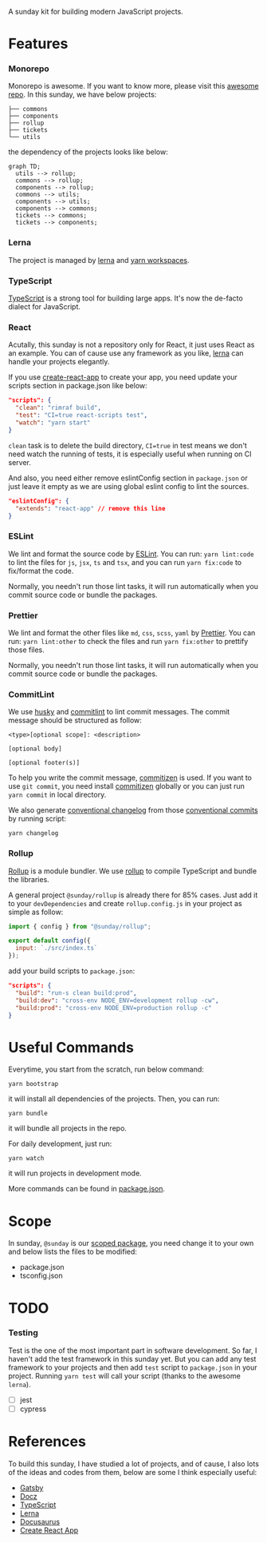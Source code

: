 A sunday kit for building modern JavaScript projects.

# Features

### Monorepo

Monorepo is awesome. If you want to know more, please visit this [awesome repo](https://github.com/korfuri/awesome-monorepo). In this sunday, we have below projects:

```
├── commons
├── components
├── rollup
├── tickets
└── utils
```

the dependency of the projects looks like below:

```mermaid
graph TD;
  utils --> rollup;
  commons --> rollup;
  components --> rollup;
  commons --> utils;
  components --> utils;
  components --> commons;
  tickets --> commons;
  tickets --> components;
```

### Lerna

The project is managed by [lerna](https://lerna.js.org) and [yarn workspaces](https://yarnpkg.com/lang/en/docs/workspaces/).

### TypeScript

[TypeScript](https://www.typescriptlang.org/) is a strong tool for building large apps. It's now the de-facto dialect for JavaScript.

### React

Acutally, this sunday is not a repository only for React, it just uses React as an example. You can of cause use any framework as you like, [lerna](https://lerna.js.org) can handle your projects elegantly.

If you use [create-react-app](https://github.com/facebook/create-react-app) to create your app, you need update your scripts section in package.json like below:

```json
"scripts": {
  "clean": "rimraf build",
  "test": "CI=true react-scripts test",
  "watch": "yarn start"
}
```

`clean` task is to delete the build directory, `CI=true` in test means we don't need watch the running of tests, it is especially useful when running on CI server.

And also, you need either remove eslintConfig section in `package.json` or just leave it empty as we are using global eslint config to lint the sources.

```json
"eslintConfig": {
  "extends": "react-app" // remove this line
}
```

### ESLint

We lint and format the source code by [ESLint](https://eslint.org/). You can run: `yarn lint:code` to lint the files for `js`, `jsx`, `ts` and `tsx`, and you can run `yarn fix:code` to fix/format the code.

Normally, you needn't run those lint tasks, it will run automatically when you commit source code or bundle the packages.

### Prettier

We lint and format the other files like `md`, `css`, `scss`, `yaml` by [Prettier](https://prettier.io/). You can run: `yarn lint:other` to check the files and run `yarn fix:other` to prettify those files.

Normally, you needn't run those lint tasks, it will run automatically when you commit source code or bundle the packages.

### CommitLint

We use [husky](https://github.com/typicode/husky) and [commitlint](https://github.com/conventional-changelog/commitlint) to lint commit messages. The commit message should be structured as follow:

```
<type>[optional scope]: <description>

[optional body]

[optional footer(s)]
```

To help you write the commit message, [commitizen](http://commitizen.github.io/cz-cli/) is used. If you want to use `git commit`, you need install [commitizen](http://commitizen.github.io/cz-cli/) globally or you can just run `yarn commit` in local directory.

We also generate [conventional changelog](https://github.com/conventional-changelog/conventional-changelog) from those [conventional commits](https://www.conventionalcommits.org/en/v1.0.0/) by running script:

```
yarn changelog
```

### Rollup

[Rollup](https://rollupjs.org) is a module bundler. We use [rollup](https://rollupjs.org) to compile TypeScript and bundle the libraries.

A general project `@sunday/rollup` is already there for 85% cases. Just add it to your `devDependencies` and create `rollup.config.js` in your project as simple as follow:

```javascript
import { config } from "@sunday/rollup";

export default config({
  input: `./src/index.ts`
});
```

add your build scripts to `package.json`:

```json
"scripts": {
  "build": "run-s clean build:prod",
  "build:dev": "cross-env NODE_ENV=development rollup -cw",
  "build:prod": "cross-env NODE_ENV=production rollup -c"
}
```

# Useful Commands

Everytime, you start from the scratch, run below command:

```
yarn bootstrap
```

it will install all dependencies of the projects. Then, you can run:

```
yarn bundle
```

it will bundle all projects in the repo.

For daily development, just run:

```
yarn watch
```

it will run projects in development mode.

More commands can be found in [package.json](./package.json).

# Scope

In sunday, `@sunday` is our [scoped package](https://docs.npmjs.com/misc/scope), you need change it to your own and below lists the files to be modified:

- package.json
- tsconfig.json

# TODO

### Testing

Test is the one of the most important part in software development. So far, I haven't add the test framework in this sunday yet. But you can add any test framework to your projects and then add `test` script to `package.json` in your project. Running `yarn test` will call your script (thanks to the awesome `lerna`).

- [ ] jest
- [ ] cypress

# References

To build this sunday, I have studied a lot of projects, and of cause, I also lots of the ideas and codes from them, below are some I think especially useful:

- [Gatsby](https://github.com/gatsbyjs/gatsby)
- [Docz](https://github.com/doczjs/docz)
- [TypeScript](https://github.com/microsoft/TypeScript)
- [Lerna](https://github.com/lerna/lerna)
- [Docusaurus](https://github.com/facebook/docusaurus)
- [Create React App](https://github.com/facebook/create-react-app)
